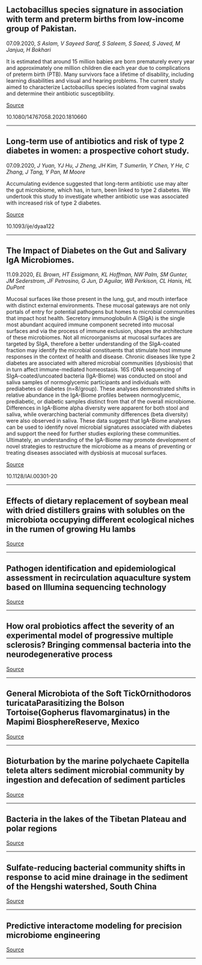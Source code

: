 ## Lactobacillus species signature in association with term and preterm births from low-income group of Pakistan.
 07.09.2020, _S Aslam, V Sayeed Saraf, S Saleem, S Saeed, S Javed, M Janjua, H Bokhari_


It is estimated that around 15 million babies are born prematurely every year and approximately one million children die each year due to complications of preterm birth (PTB). Many survivors face a lifetime of disability, including learning disabilities and visual and hearing problems. The current study aimed to characterize Lactobacillus species isolated from vaginal swabs and determine their antibiotic susceptibility.

[Source](https://www.tandfonline.com/doi/abs/10.1080/14767058.2020.1810660)

10.1080/14767058.2020.1810660

---

## Long-term use of antibiotics and risk of type 2 diabetes in women: a prospective cohort study.
 07.09.2020, _J Yuan, YJ Hu, J Zheng, JH Kim, T Sumerlin, Y Chen, Y He, C Zhang, J Tang, Y Pan, M Moore_


Accumulating evidence suggested that long-term antibiotic use may alter the gut microbiome, which has, in turn, been linked to type 2 diabetes. We undertook this study to investigate whether antibiotic use was associated with increased risk of type 2 diabetes.

[Source](https://academic.oup.com/ije/advance-article-abstract/doi/10.1093/ije/dyaa122/5902133)

10.1093/ije/dyaa122

---

## The Impact of Diabetes on the Gut and Salivary IgA Microbiomes.
 11.09.2020, _EL Brown, HT Essigmann, KL Hoffman, NW Palm, SM Gunter, JM Sederstrom, JF Petrosino, G Jun, D Aguilar, WB Perkison, CL Hanis, HL DuPont_


Mucosal surfaces like those present in the lung, gut, and mouth interface with distinct external environments. These mucosal gateways are not only portals of entry for potential pathogens but homes to microbial communities that impact host health. Secretory immunoglobulin A (SIgA) is the single most abundant acquired immune component secreted into mucosal surfaces and via the process of immune exclusion, shapes the architecture of these microbiomes. Not all microorganisms at mucosal surfaces are targeted by SIgA, therefore a better understanding of the SIgA-coated fraction may identify the microbial constituents that stimulate host immune responses in the context of health and disease. Chronic diseases like type 2 diabetes are associated with altered microbial communities (dysbiosis) that in turn affect immune-mediated homeostasis. 16S rDNA sequencing of SIgA-coated/uncoated bacteria (IgA-Biome) was conducted on stool and saliva samples of normoglycemic participants and individuals with prediabetes or diabetes (n=8/group). These analyses demonstrated shifts in relative abundance in the IgA-Biome profiles between normoglycemic, prediabetic, or diabetic samples distinct from that of the overall microbiome. Differences in IgA-Biome alpha diversity were apparent for both stool and saliva, while overarching bacterial community differences (beta diversity) were also observed in saliva. These data suggest that IgA-Biome analyses can be used to identify novel microbial signatures associated with diabetes and support the need for further studies exploring these communities. Ultimately, an understanding of the IgA-Biome may promote development of novel strategies to restructure the microbiome as a means of preventing or treating diseases associated with dysbiosis at mucosal surfaces.

[Source](https://iai.asm.org/content/early/2020/09/01/IAI.00301-20.abstract)

10.1128/IAI.00301-20

---

## Effects of dietary replacement of soybean meal with dried distillers grains with solubles on the microbiota occupying different ecological niches in the rumen of growing Hu lambs 

[Source](https://jasbsci.biomedcentral.com/articles/10.1186/s40104-020-00499-2)

---

## Pathogen identification and epidemiological assessment in recirculation aquaculture system based on Illumina sequencing technology

[Source](http://limnolfwbiol.com/index.php/LFWB/article/view/612)

---

## How oral probiotics affect the severity of an experimental model of progressive multiple sclerosis? Bringing commensal bacteria into the neurodegenerative process

[Source](https://www.tandfonline.com/doi/pdf/10.1080/19490976.2020.1813532)

---

## General Microbiota of the Soft TickOrnithodoros turicataParasitizing the Bolson Tortoise(Gopherus flavomarginatus) in the Mapimi BiosphereReserve, Mexico

[Source](https://www.mdpi.com/2079-7737/9/9/275)

---

## Bioturbation by the marine polychaete Capitella teleta alters sediment microbial community by ingestion and defecation of sediment particles

[Source](https://www.sciencedirect.com/science/article/abs/pii/S0048969720357685)

---

## Bacteria in the lakes of the Tibetan Plateau and polar regions

[Source](https://www.sciencedirect.com/science/article/abs/pii/S0048969720357776)

---

## Sulfate-reducing bacterial community shifts in response to acid mine drainage in the sediment of the Hengshi watershed, South China

[Source](https://link.springer.com/article/10.1007/s11356-020-10248-7)

---

## Predictive interactome modeling for precision microbiome engineering

[Source](https://www.sciencedirect.com/science/article/abs/pii/S2211339820300496)

---

